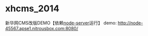 xhcms_2014
==========

新华网CMS改版DEMO【依赖<a href="https://github.com/shy2850/node-server">node-server</a>运行】
demo: <a href="http://node-45567.apse1.nitrousbox.com:8080/" target="_blank">http://node-45567.apse1.nitrousbox.com:8080/</a>
